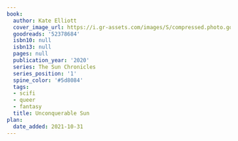 ```yaml
---
book:
  author: Kate Elliott
  cover_image_url: https://i.gr-assets.com/images/S/compressed.photo.goodreads.com/books/1571593418l/52378684.jpg
  goodreads: '52378684'
  isbn10: null
  isbn13: null
  pages: null
  publication_year: '2020'
  series: The Sun Chronicles
  series_position: '1'
  spine_color: '#5d8084'
  tags:
  - scifi
  - queer
  - fantasy
  title: Unconquerable Sun
plan:
  date_added: 2021-10-31
---
```

